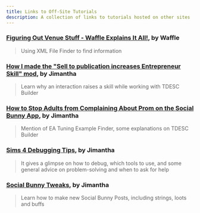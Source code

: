 ```yaml
---
title: Links to Off-Site Tutorials
description: A collection of links to tutorials hosted on other sites
---
```


### [Figuring Out Venue Stuff - Waffle Explains It All!](https://www.youtube.com/watch?v=NZds6z9KuW0), by Waffle
> Using XML File Finder to find information

### [How I made the "Sell to publication increases Entrepreneur Skill" mod](https://imtheproblemitsjim.neocities.org/Sims%20content/Sims%204%20Modding/SellToPublicationWalkthrough), by Jimantha
> Learn why an interaction raises a skill while working with TDESC Builder

### [How to Stop Adults from Complaining About Prom on the Social Bunny App](https://imtheproblemitsjim.neocities.org/Sims%20content/Sims%204%20Modding/HowToStopAdultsfromComplainingAboutProm), by Jimantha
> Mention of EA Tuning Example Finder, some explanations on TDESC Builder

### [Sims 4 Debugging Tips](https://imtheproblemitsjim.neocities.org/Sims%20content/Sims%204%20Modding/ModdingDebuggingTips), by Jimantha
> It gives a glimpse on how to debug, which tools to use, and some general advice on problem-solving and when to ask for help

### [Social Bunny Tweaks](https://imtheproblemitsjim.neocities.org/Sims%20content/Sims%204%20Modding/SocialBunnyTweaks), by Jimantha
> Learn how to make new Social Bunny Posts, including strings, loots and buffs